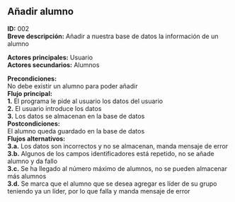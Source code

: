 ## Añadir alumno
**ID:** 002  
**Breve descripción:** Añadir a nuestra base de datos la información de un alumno  

**Actores principales:** Usuario  
**Actores secundarios:** Alumnos

**Precondiciones:**  
No debe existir un alumno para poder añadir  
**Flujo principal:**  
**1.** El programa le pide al usuario los datos del usuario  
**2.** El usuario introduce los datos  
**3.** Los datos se almacenan en la base de datos  
**Postcondiciones:**  
El alumno queda guardado en la base de datos  
**Flujos alternativos:**  
**3.a.** Los datos son incorrectos y no se almacenan, manda mensaje de error  
**3.b.** Algunos de los campos identificadores está repetido, no se añade alumno y da fallo  
**3.c.** Se ha llegado al número máximo de alumnos, no se pueden almacenar más alumnos  
**3.d.** Se marca que el alumno que se desea agregar es líder de su grupo teniendo ya un líder, por lo que falla y manda mensaje de error
